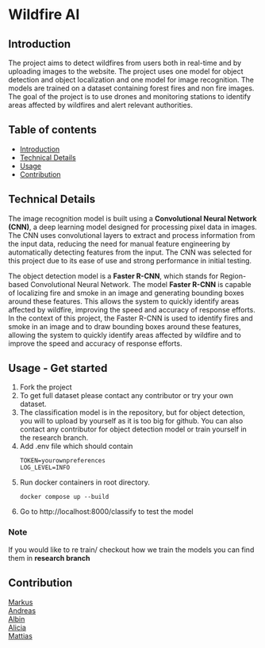 # Wildfire AI

## Introduction
The project aims to detect wildfires from users both in real-time and by uploading images to the website. The project uses one model for object detection and object localization and one model for image recognition. The models are trained on a dataset containing forest fires and non fire images. The goal of the project is to use drones and monitoring stations to identify areas affected by wildfires and alert relevant authorities.

## Table of contents
  * [Introduction](#introduction)
  * [Technical Details](#technical-details)
  * [Usage](#usage)
  * [Contribution](#contribution)

## Technical Details

The image recognition model is built using a <b>Convolutional Neural Network (CNN)</b>, a deep learning model designed for processing pixel data in images. The CNN uses convolutional layers to extract and process information from the input data, reducing the need for manual feature engineering by automatically detecting features from the input. The CNN was selected for this project due to its ease of use and strong performance in initial testing.

The object detection model is a <b>Faster R-CNN</b>, which stands for Region-based Convolutional Neural Network. The model <b>Faster R-CNN</b> is capable of localizing fire and smoke in an image and generating bounding boxes around these features. This allows the system to quickly identify areas affected by wildfire, improving the speed and accuracy of response efforts. In the context of this project, the Faster R-CNN is used to identify fires and smoke in an image and to draw bounding boxes around these features, allowing the system to quickly identify areas affected by wildfire and to improve the speed and accuracy of response efforts.


## Usage - Get started
1. Fork the project
2. To get full dataset please contact any contributor or try your own dataset.
3. The classification model is in the repository, but for object detection, you will to upload by yourself as it is too big for github. You can also contact any contributor for object detection model or train yourself in the research branch.
4. Add .env file which should contain 
    ```
    TOKEN=yourownpreferences
    LOG_LEVEL=INFO
    ```
5. Run docker containers in root directory.
   ```
   docker compose up --build
    ```
6. Go to  http://localhost:8000/classify to test the model

### Note

If you would like to re train/ checkout how we train the models you can find them in <b>research branch</b>


## Contribution
<a href="https://github.com/Antonsen2">Markus</a><br>
<a href="https://github.com/AndreasEliasson91">Andreas</a><br>
<a href="https://github.com/meDracula">Albin</a><br>
<a href="https://github.com/Alicia-Toom">Alicia</a><br>
<a href="https://github.com/mattiasbarth">Mattias</a><br>
